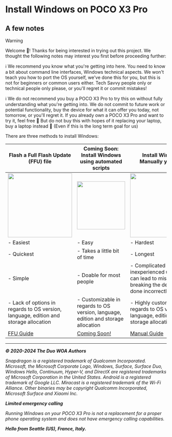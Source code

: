 # Install Windows on POCO X3 Pro

## A few notes

> [!WARNING]
> Welcome 🥰! Thanks for being interested in trying out this project. We thought the following notes may interest you first before proceeding further:
>
> ℹ️ We recommend you know what you're getting into here. You need to know a bit about command line interfaces, Windows technical aspects. We won't teach you how to port the OS yourself, we've done this for you, but this is not for beginners or common users either. Tech Savvy people only or technical people only please, or you'll regret it or commit mistakes!
>
> ℹ️ We do not recommend you buy a POCO X3 Pro to try this on without fully understanding what you're getting into. We do not commit to future work or potential functionality, buy the device for what it can offer you today, not tomorrow, or you'll regret it. If you already own a POCO X3 Pro and want to try it, feel free 🙂 But do not buy this with hopes of it replacing your laptop, buy a laptop instead 🙂 (Even if this is the long term goal for us)

There are three methods to install Windows:

| **Flash a Full Flash Update (FFU) file**                                                                       | **Coming Soon: Install Windows using automated scripts**                                                 | **Install Windows Manually yourself**                                                                          |
|----------------------------------------------------------------------------------------------------------------|----------------------------------------------------------------------------------------------------------------|----------------------------------------------------------------------------------------------------------------|
| <a href="/InstallWindows-en/FlashingFFU.md"><img src="https://github.com/WOA-Project/SurfaceDuo-Guides/assets/3755345/c4fd0391-210a-4c31-8f03-7db2e634430c" width="200"></a> | <a href="/InstallWindows-en/InstallWindows.md"><img src="https://github.com/WOA-Project/SurfaceDuo-Guides/assets/3755345/c4d1d3cd-b0aa-4a96-986b-929f5443865a" width="150"></a> | <a href="/InstallWindows-en/InstallWindowsManually.md"><img src="https://github.com/WOA-Project/SurfaceDuo-Guides/assets/3755345/9791796b-406b-4f0d-8aad-20fff18741da" width="200"></a> |
| - Easiest                                                                                                      | - Easy                                                                                                         | - Hardest                                                                                                      |
| - Quickest                                                                                                     | - Takes a little bit of time                                                                                   | - Longest                                                                                                      |
| - Simple                                                                                                       | - Doable for most people                                                                                       | - Complicated for inexperienced user, and can lead to mistakes breaking the device if done incorrectly         |
| - Lack of options in regards to OS version, language, edition and storage allocation | - Customizable in regards to OS version, language, edition and storage allocation | - Highly customizable in regards to OS version, language, edition and storage allocation |
| [FFU Guide](/InstallWindows-en/InstallWindows.md) | [Coming Soon!](/InstallWindows-en/InstallWindows.md) | [Manual Guide](/InstallWindows-en/FlashingFFU.md) |

---

_**© 2020-2024 The Duo WOA Authors**_

_Snapdragon is a registered trademark of Qualcomm Incorporated. Microsoft, the Microsoft Corporate Logo, Windows, Surface, Surface Duo, Windows Hello, Continuum, Hyper-V, and DirectX are registered trademarks of Microsoft Corporation in the United States. Android is a registered trademark of Google LLC. Miracast is a registered trademark of the Wi-Fi Alliance. Other binaries may be copyright Qualcomm Incorporated, Microsoft Surface and Xiaomi Inc._

_**Limited emergency calling**_

_Running Windows on your POCO X3 Pro is not a replacement for a proper phone operating system and does not have emergency calling capabilities._

_**Hello from Seattle (US), France, Italy.**_
